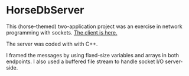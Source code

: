 # HorseDbServer

This (horse-themed) two-application project 
was an exercise in network programming with 
sockets. <a href="https://github.com/mkkekkonen/HorseDbClient/tree/master">The client is here.</a>

The server was coded with with C++. 

I framed the messages by using fixed-size 
variables and arrays in both endpoints. I 
also used a buffered file stream to handle 
socket I/O server-side.
